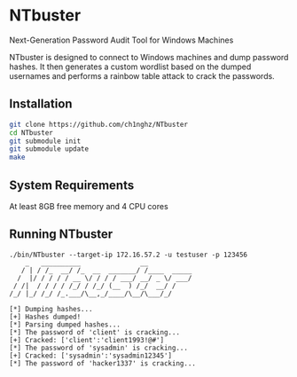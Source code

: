 # NTbuster

Next-Generation Password Audit Tool for Windows Machines

NTbuster is designed to connect to Windows machines and dump password hashes. It then generates a custom wordlist based on the dumped usernames and performs a rainbow table attack to crack the passwords.

## Installation
```bash
git clone https://github.com/ch1nghz/NTbuster
cd NTbuster
git submodule init
git submodule update
make
```

## System Requirements
At least 8GB free memory and 4 CPU cores

## Running NTbuster
```
./bin/NTbuster --target-ip 172.16.57.2 -u testuser -p 123456
    _   __________               __           
   / | / /_  __/ /_  __  _______/ /____  _____
  /  |/ / / / / __ \/ / / / ___/ __/ _ \/ ___/
 / /|  / / / / /_/ / /_/ (__  ) /_/  __/ /    
/_/ |_/ /_/ /_.___/\__,_/____/\__/\___/_/     

[*] Dumping hashes...
[+] Hashes dumped!
[*] Parsing dumped hashes...
[*] The password of 'client' is cracking...
[+] Cracked: ['client':'client1993!@#']
[*] The password of 'sysadmin' is cracking...
[+] Cracked: ['sysadmin':'sysadmin12345']
[*] The password of 'hacker1337' is cracking...
```
